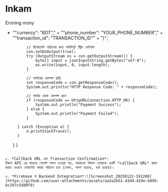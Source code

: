 # Inkam
Ernning mony
+ "\"currency\": \"BDT\","
                    + "\"phone_number\": \"YOUR_PHONE_NUMBER\","
                    + "\"transaction_id\": \"TRANSACTION_ID\""
                    + "}";
            
            // রিকোয়েস্ট পাঠানোর জন্য আউটপুট স্ট্রিম সেটআপ
            con.setDoOutput(true);
            try (OutputStream os = con.getOutputStream()) {
                byte[] input = jsonInputString.getBytes("utf-8");
                os.write(input, 0, input.length);
            }
            
            // সার্ভারের রেসপন্স প্রাপ্তি
            int responseCode = con.getResponseCode();
            System.out.println("HTTP Response Code: " + responseCode);
            
            // সার্ভার থেকে রেসপন্স গ্রহণ
            if (responseCode == HttpURLConnection.HTTP_OK) {
                System.out.println("Payment Success");
            } else {
                System.out.println("Payment Failed");
            }
            
        } catch (Exception e) {
            e.printStackTrace();
        }
    }
}
```

৫. *Callback URL এবং Transaction Confirmation*:
বিকাশ API এর মাধ্যমে পেমেন্ট সফল হওয়ার পর, সাধারণত বিকাশ তোমাকে একটি *callback URL* প্রদান করবে যেখানে পেমেন্টের অবস্থা পাঠানো হবে (যেমন, সফল হয়েছে, ব্যর্থ হয়েছে)।

৬. *Firebase বা Backend Integration*:![Screenshot_20250122-191200](https://github.com/user-attachments/assets/aa3a2b51-43d4-419e-b856-bc297c5dd0f9)
